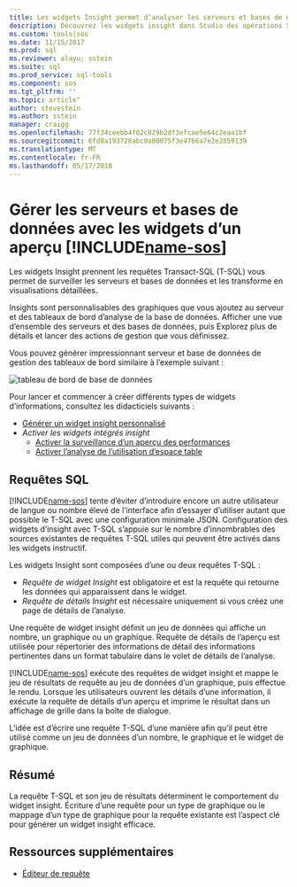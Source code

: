 ```yaml
---
title: Les widgets Insight permet d’analyser les serveurs et bases de données SQL opérations Studio (version préliminaire) | Documents Microsoft
description: Découvrez les widgets insight dans Studio des opérations SQL (version préliminaire).
ms.custom: tools|sos
ms.date: 11/15/2017
ms.prod: sql
ms.reviewer: alayu; sstein
ms.suite: sql
ms.prod_service: sql-tools
ms.component: sos
ms.tgt_pltfrm: ''
ms.topic: article"
author: stevestein
ms.author: sstein
manager: craigg
ms.openlocfilehash: 77f34ceebb4f02c829b2df3efcae5e64c2eaa1bf
ms.sourcegitcommit: 6fd8a193728abc0a00075f3e4766a7e2e2859139
ms.translationtype: MT
ms.contentlocale: fr-FR
ms.lasthandoff: 05/17/2018
---
```

# <a name="manage-servers-and-databases-with-insight-widgets-in-includename-sosincludesname-sos-shortmd"></a>Gérer les serveurs et bases de données avec les widgets d’un aperçu [!INCLUDE[name-sos](../includes/name-sos-short.md)]

Les widgets Insight prennent les requêtes Transact-SQL (T-SQL) vous permet de surveiller les serveurs et bases de données et les transforme en visualisations détaillées. 

Insights sont personnalisables des graphiques que vous ajoutez au serveur et des tableaux de bord d’analyse de la base de données. Afficher une vue d’ensemble des serveurs et des bases de données, puis Explorez plus de détails et lancer des actions de gestion que vous définissez. 

Vous pouvez générer impressionnant serveur et base de données de gestion des tableaux de bord similaire à l’exemple suivant :

![tableau de bord de base de données](media/insight-widgets/database-dashboard.png)


Pour lancer et commencer à créer différents types de widgets d’informations, consultez les didacticiels suivants :

- [Générer un widget insight personnalisé](tutorial-build-custom-insight-sql-server.md)
- *Activer les widgets intégrés insight*
   - [Activer la surveillance d’un aperçu des performances](tutorial-qds-sql-server.md)
   - [Activer l’analyse de l’utilisation d’espace table](tutorial-table-space-sql-server.md)


## <a name="sql-queries"></a>Requêtes SQL 

[!INCLUDE[name-sos](../includes/name-sos-short.md)] tente d’éviter d’introduire encore un autre utilisateur de langue ou nombre élevé de l’interface afin d’essayer d’utiliser autant que possible le T-SQL avec une configuration minimale JSON. Configuration des widgets d’insight avec T-SQL s’appuie sur le nombre d’innombrables des sources existantes de requêtes T-SQL utiles qui peuvent être activés dans les widgets instructif.

Les widgets Insight sont composées d’une ou deux requêtes T-SQL :
* *Requête de widget Insight* est obligatoire et est la requête qui retourne les données qui apparaissent dans le widget.
* *Requête de détails Insight* est nécessaire uniquement si vous créez une page de détails de l’analyse.

Une requête de widget insight définit un jeu de données qui affiche un nombre, un graphique ou un graphique. Requête de détails de l’aperçu est utilisée pour répertorier des informations de détail des informations pertinentes dans un format tabulaire dans le volet de détails de l’analyse. 

[!INCLUDE[name-sos](../includes/name-sos-short.md)] exécute des requêtes de widget insight et mappe le jeu de résultats de requête au jeu de données d’un graphique, puis effectue le rendu. Lorsque les utilisateurs ouvrent les détails d’une information, il exécute la requête de détails d’un aperçu et imprime le résultat dans un affichage de grille dans la boîte de dialogue.

L’idée est d’écrire une requête T-SQL d’une manière afin qu’il peut être utilisé comme un jeu de données d’un nombre, le graphique et le widget de graphique. 

## <a name="summary"></a>Résumé

La requête T-SQL et son jeu de résultats déterminent le comportement du widget insight. Écriture d’une requête pour un type de graphique ou le mappage d’un type de graphique pour la requête existante est l’aspect clé pour générer un widget insight efficace.



## <a name="additional-resources"></a>Ressources supplémentaires
- [Éditeur de requête](tutorial-sql-editor.md)

